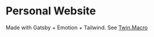 # Personal Website
Made with Gatsby + Emotion + Tailwind. See [Twin.Macro](https://github.com/ben-rogerson/twin.macro)
